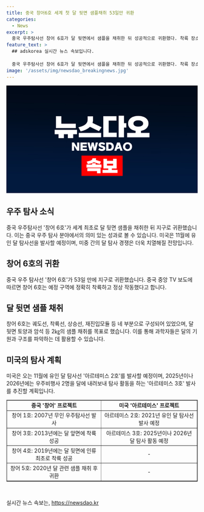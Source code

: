 ```yaml
---
title: 중국 창어6호 세계 첫 달 뒷면 샘플채취 53일만 귀환
categories:
  - News
excerpt: >
  중국 우주탐사선 창어 6호가 달 뒷면에서 샘플을 채취한 뒤 성공적으로 귀환했다. 착륙 장소에 정확하게 착륙한 것으로 확인되었고, 이는 미국과의 우주 진출 경쟁에서 중요한 성과로 평가된다. 이번 성과로 중국은 2010년대 이후 달 탐사 분야에서 앞서 나가고 있으며, 창어 프로젝트를 통해 2030년까지 유인 우주선을 달에 보내는 것을 목표로 하고 있다. 미국도 오는 11월에 유인 달 탐사선을 발사할 예정이며, 미중 간의 달 탐사 경쟁이 본격화될 전망이다.
feature_text: >
  ## adskorea 실시간 뉴스 속보입니다.

  중국 우주탐사선 창어 6호가 달 뒷면에서 샘플을 채취한 뒤 성공적으로 귀환했다. 착륙 장소에 정확하게 착륙한 것으로 확인되었고, 이는 미국과의 우주 진출 경쟁에서 중요한 성과로 평가된다. 이번 성과로 중국은 2010년대 이후 달 탐사 분야에서 앞서 나가고 있으며, 창어 프로젝트를 통해 2030년까지 유인 우주선을 달에 보내는 것을 목표로 하고 있다. 미국도 오는 11월에 유인 달 탐사선을 발사할 예정이며, 미중 간의 달 탐사 경쟁이 본격화될 전망이다.
image: '/assets/img/newsdao_breakingnews.jpg'
---
```


<p><img src="/assets/img/newsdao_breakingnews.jpg" alt="adskorea 속보" /></p>

<h2 data-ke-size="size26">우주 탐사 소식</h2>

<p data-ke-size="size16">중국 우주탐사선 '창어 6호'가 세계 최초로 달 뒷면 샘플을 채취한 뒤 지구로 귀환했습니다. 이는 중국 우주 탐사 분야에서의 의미 있는 성과로 볼 수 있습니다. 미국은 11월에 유인 달 탐사선을 발사할 예정이며, 미중 간의 달 탐사 경쟁은 더욱 치열해질 전망입니다.</p>

<h2 data-ke-size="size24">창어 6호의 귀환</h2>

<p data-ke-size="size16">중국 우주 탐사선 '창어 6호'가 53일 만에 지구로 귀환했습니다. 중국 중앙 TV 보도에 따르면 창어 6호는 예정 구역에 정확히 착륙하고 정상 작동했다고 합니다.</p>

<h2 data-ke-size="size24">달 뒷면 샘플 채취</h2>

<p data-ke-size="size16">창어 6호는 궤도선, 착륙선, 상승선, 재진입모듈 등 네 부분으로 구성되어 있었으며, 달 뒷면 토양과 암석 등 2㎏의 샘플 채취를 목표로 했습니다. 이를 통해 과학자들은 달의 기원과 구조를 파악하는 데 활용할 수 있습니다. </p>

<h2 data-ke-size="size24">미국의 탐사 계획</h2>

<p data-ke-size="size16">미국은 오는 11월에 유인 달 탐사선 '아르테미스 2호'를 발사할 예정이며, 2025년이나 2026년에는 우주비행사 2명을 달에 내려보내 탐사 활동을 하는 '아르테미스 3호' 발사를 추진할 계획입니다.</p>

<table style="width: 100%;" border="1">
<tbody>
<tr>
<td style="text-align: center; height: 17px;"><b>중국 '창어' 프로젝트</b></td>
<td style="text-align: center; height: 17px;"><b>미국 '아르테미스' 프로젝트</b></td>
</tr>
<tr>
<td style="text-align: center;">창어 1호: 2007년 무인 우주탐사선 발사</td>
<td style="text-align: center;">아르테미스 2호: 2021년 유인 달 탐사선 발사 예정</td>
</tr>
<tr>
<td style="text-align: center;">창어 3호: 2013년에는 달 앞면에 착륙 성공</td>
<td style="text-align: center;">아르테미스 3호: 2025년이나 2026년 달 탐사 활동 예정</td>
</tr>
<tr>
<td style="text-align: center;">창어 4호: 2019년에는 달 뒷면에 인류 최초로 착륙 성공</td>
<td style="text-align: center;">-</td>
</tr>
<tr>
<td style="text-align: center;">창어 5호: 2020년 달 관련 샘플 채취 후 귀환</td>
<td style="text-align: center;">-</td>
</tr>
</tbody>
</table>

<p data-ke-size="size16">&nbsp;</p>
실시간 뉴스 속보는, <a href="https://newsdao.kr" rel="dofollow">https://newsdao.kr</a>


